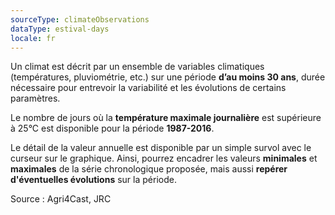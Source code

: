 ```yaml
---
sourceType: climateObservations
dataType: estival-days
locale: fr
---
```

Un climat est décrit par un ensemble de variables climatiques (températures, pluviométrie, etc.) sur une période **d’au moins 30 ans**, durée nécessaire pour entrevoir la variabilité et les évolutions de certains paramètres.

Le nombre de jours où la **température maximale journalière** est supérieure à
25°C est disponible pour la période **1987-2016**.

Le détail de la valeur annuelle est disponible par un simple survol avec le curseur sur le graphique. Ainsi, pourrez encadrer les valeurs **minimales** et **maximales** de la série chronologique proposée, mais aussi **repérer d'éventuelles évolutions** sur la période.

Source : Agri4Cast, JRC
